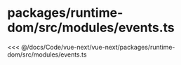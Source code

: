 # packages/runtime-dom/src/modules/events.ts

<<< @/docs/Code/vue-next/vue-next/packages/runtime-dom/src/modules/events.ts
